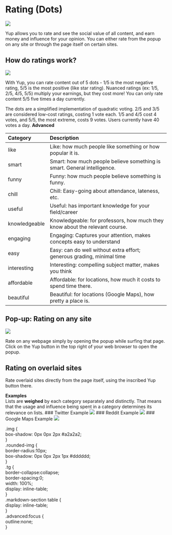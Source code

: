 # Rating \(Dots\)

![](https://github.com/Yup-io/yup_docs/tree/24938ac610bbd465109806ec69fb9e97054f2399/media/dotsw.png)

Yup allows you to rate and see the social value of all content, and earn money and influence for your opinion. You can either rate from the popup on any site or through the page itself on certain sites.

## How do ratings work?

![](https://github.com/Yup-io/yup_docs/tree/24938ac610bbd465109806ec69fb9e97054f2399/media/dotgraphw.png)

With Yup, you can rate content out of 5 dots - 1/5 is the most negative rating, 5/5 is the most positive \(like star rating\). Nuanced ratings \(ex: 1/5, 2/5, 4/5, 5/5\) multiply your earnings, but they cost more! You can only rate content 5/5 five times a day currently.

 The dots are a simplified implementation of quadratic voting. 2/5 and 3/5 are considered low-cost ratings, costing 1 vote each. 1/5 and 4/5 cost 4 votes, and 5/5, the most extreme, costs 9 votes. Users currently have 40 votes a day. **Advanced**

| ﻿Category | Description |
| :--- | :--- |
| like | Like: how much people like something or how popular it is. |
| smart | Smart: how much people believe something is smart. General intelligence. |
| funny | Funny: how much people believe something is funny. |
| chill | Chill: Easy-going about attendance, lateness, etc. |
| useful | Useful: has important knowledge for your field/career |
| knowledgeable | Knowledgeable: for professors, how much they know about the relevant course. |
| engaging | Engaging:  Captures your attention, makes concepts easy to understand |
| easy | Easy: can do well without extra effort;  generous grading, minimal time |
| interesting | Interesting: compelling subject matter, makes you think |
| affordable | Affordable: for locations, how much it costs to spend time there. |
| beautiful | Beautiful: for locations \(Google Maps\), how pretty a place is. |

## Pop-up: Rating on any site

![](https://github.com/Yup-io/yup_docs/tree/24938ac610bbd465109806ec69fb9e97054f2399/media/twitdemo.gif)

Rate on any webpage simply by opening the popup while surfing that page. Click on the Yup button in the top right of your web browser to open the popup.

## Rating on overlaid sites

Rate overlaid sites directly from the page itself, using the inscribed Yup button there.

 **Examples**  
 Lists are **weighed** by each category separately and distinctly. That means that the usage and influence being spent in a category determines its relevance on lists. \#\#\# Twitter Example ![](https://github.com/Yup-io/yup_docs/tree/24938ac610bbd465109806ec69fb9e97054f2399/media/twitter.gif) \#\#\# Reddit Example ![](https://github.com/Yup-io/yup_docs/tree/24938ac610bbd465109806ec69fb9e97054f2399/media/reddit.png) \#\#\# Google Maps Example ![](https://github.com/Yup-io/yup_docs/tree/24938ac610bbd465109806ec69fb9e97054f2399/media/gmaps.png)

  
.img {  
  box-shadow: 0px 0px 2px \#a2a2a2;  
}  
.rounded-img {  
  border-radius:10px;  
  box-shadow: 0px 0px 2px 1px \#dddddd;  
}  
.tg  {  
  border-collapse:collapse;  
  border-spacing:0;  
  width: 100%;  
  display: inline-table;  
}  
.markdown-section table {  
    display: inline-table;  
}  
.advanced:focus {  
  outline:none;  
}  



